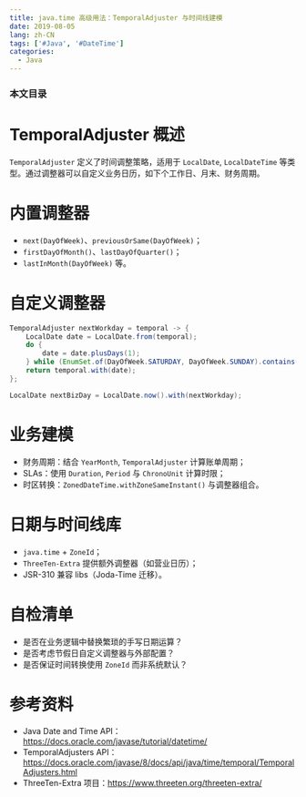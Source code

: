 ```yaml
---
title: java.time 高级用法：TemporalAdjuster 与时间线建模
date: 2019-08-05
lang: zh-CN
tags: ['#Java', '#DateTime']
categories:
  - Java
---
```


### 本文目录
<!-- toc -->

# TemporalAdjuster 概述
`TemporalAdjuster` 定义了时间调整策略，适用于 `LocalDate`, `LocalDateTime` 等类型。通过调整器可以自定义业务日历，如下个工作日、月末、财务周期。

# 内置调整器
- `next(DayOfWeek)`、`previousOrSame(DayOfWeek)`；
- `firstDayOfMonth()`、`lastDayOfQuarter()`；
- `lastInMonth(DayOfWeek)` 等。

# 自定义调整器
```java
TemporalAdjuster nextWorkday = temporal -> {
    LocalDate date = LocalDate.from(temporal);
    do {
        date = date.plusDays(1);
    } while (EnumSet.of(DayOfWeek.SATURDAY, DayOfWeek.SUNDAY).contains(date.getDayOfWeek()));
    return temporal.with(date);
};

LocalDate nextBizDay = LocalDate.now().with(nextWorkday);
```

# 业务建模
- 财务周期：结合 `YearMonth`, `TemporalAdjuster` 计算账单周期；
- SLAs：使用 `Duration`, `Period` 与 `ChronoUnit` 计算时限；
- 时区转换：`ZonedDateTime.withZoneSameInstant()` 与调整器组合。

# 日期与时间线库
- `java.time` + `ZoneId`；
- `ThreeTen-Extra` 提供额外调整器（如营业日历）；
- JSR-310 兼容 libs（Joda-Time 迁移）。

# 自检清单
- 是否在业务逻辑中替换繁琐的手写日期运算？
- 是否考虑节假日自定义调整器与外部配置？
- 是否保证时间转换使用 `ZoneId` 而非系统默认？

# 参考资料
- Java Date and Time API：https://docs.oracle.com/javase/tutorial/datetime/
- TemporalAdjusters API：https://docs.oracle.com/javase/8/docs/api/java/time/temporal/TemporalAdjusters.html
- ThreeTen-Extra 项目：https://www.threeten.org/threeten-extra/
